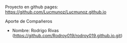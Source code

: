 Proyecto en github pages: https://github.com/Lucmunoz/Lucmunoz.github.io

Aporte de Compañeros

- Nombre: Rodrigo Rivas (https://github.com/Rodroy019/rodroy019.github.io.git)
